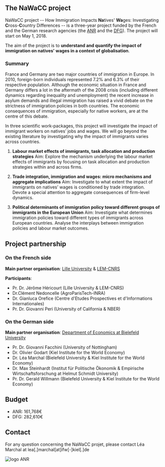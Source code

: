 ## The NaWaCC project

NaWaCC project -- How Immigration Impacts **Na**tives' **Wa**ges: Investigating **C**ross-**C**ountry Differences -- is a three-year project funded by the French and the German research agencies (the [ANR](http://www.agence-nationale-recherche.fr/en/) and the [DFG](http://www.dfg.de/en/index.jsp)). The project will start on May 1, 2018. 

The aim of the project is to **understand and quantify the impact of immigration on natives' wages in a context of globalisation**.

### Summary

France and Germany are two major countries of immigration in Europe. In 2010, foreign-born individuals represented 7.2% and 6.3% of their respective population. Although the economic situation in France and Germany differs a lot in the aftermath of the 2008 crisis (including different dynamics regarding inequality and unemployment) the recent increase in asylum demands and illegal immigration has raised a vivid debate on the strictness of immigration policies in both countries. The economic consequences of immigration, especially for native workers, are at the centre of this debate. 

In three scientific work-packages, this project will investigate the impact of immigrant workers on natives’ jobs and wages. We will go beyond the existing literature by investigating why the impact of immigrants varies across countries. 

1. **Labour market effects of immigrants, task allocation and production strategies**
Aim: Explore the mechanism underlying the labour market effects of immigrants by focusing on task allocation and production strategies within and across firms.

2. **Trade integration, immigration and wages: micro mechanisms and aggregate implications**
Aim: Investigate to what extent the impact of immigrants on natives’ wages is conditioned by trade integration. Devote a special attention to aggregate consequences of firm-level dynamics.

3. **Political determinants of immigration policy toward different groups of immigrants in the European Union**
Aim: Investigate what determines immigration policies toward different types of immigrants across European countries. Analyse the interplays between immigration policies and labour market outcomes.


## Project partnership

### On the French side
**Main partner organisation**: [Lille University](http://www.univ-lille1.fr/home/) & [LEM-CNRS](http://lem.cnrs.fr)

**Participants**: 
* Pr. Dr. Jérôme Héricourt (Lille University & LEM-CNRS)
* Dr.Clément Nedoncelle (AgroParisTech-INRA)
* Dr. Gianluca Orefice (Centre d'Etudes Prospectives et d'Informations Internationales)
* Pr. Dr. Giovanni Peri (University of California & NBER)

### On the German side
**Main partner organisation**: [Department of Economics at Bielefeld University](http://www.uni-bielefeld.de/(en)/wiwi/)

* Pr. Dr. Giovanni Facchini (University of Nottingham)
* Dr. Olivier Godart (Kiel Institute for the World Economy)
* Dr. Léa Marchal (Bielefeld University & Kiel Institute for the World Economy)
* Dr. Max Steinhardt (Institut für Politische Ökonomik & Empirische Wirtschaftsforschung at Helmut Schmidt University)
* Pr. Dr. Gerald Willmann (Bielefeld University & Kiel Institute for the World Economy)

## Budget
* ANR: 161,768€
* DFG: 282,610€

## Contact
For any question concerning the NaWaCC projet, please contact Léa Marchal at lea[.]marchal[at]ifw[-]kiel[.]de



![logo ANR](https://nawacc.github.com/logo_ANR.png)

